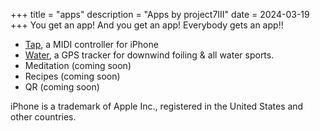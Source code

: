 +++
title = "apps"
description = "Apps by project7III"
date = 2024-03-19
+++
You get an app! And you get an app! Everybody gets an app!!

- [Tap](/tap), a MIDI controller for iPhone
- [Water](/water), a GPS tracker for downwind foiling & all water sports.
- Meditation (coming soon)
- Recipes (coming soon)
- QR (coming soon)


<div class="footnote-definition"><p>iPhone is a trademark of Apple Inc., registered in the United States and other countries.</p></div>